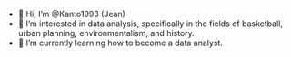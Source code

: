 - 👋 Hi, I’m @Kanto1993 (Jean)
- 👀 I’m interested in data analysis, specifically in the fields of basketball, urban planning, environmentalism, and history. 
- 🌱 I’m currently learning how to become a data analyst. 
